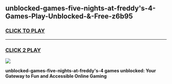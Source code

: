 
## unblocked-games-five-nights-at-freddy's-4-Games-Play-Unblocked-&-Free-z6b95
<h3>
<a href="https://premium76.site?title=unblocked-games-five-nights-at-freddy's-4&ref=24A">CLICK TO PLAY</a></h3>
<hr>

<h3>
<a href="https://premium76.site?title=unblocked-games-five-nights-at-freddy's-4&ref=24A">CLICK 2 PLAY</a>
  
</h3>

<a href="https://premium76.site?title=unblocked-games-five-nights-at-freddy's-4&ref=24A"><img src="https://clearcache.store/games.png"></a>


**unblocked-games-five-nights-at-freddy's-4 games unblocked: Your Gateway to Fun and Accessible Online Gaming**

